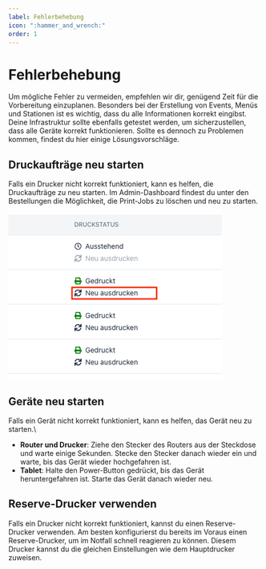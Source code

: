 ```yaml
---
label: Fehlerbehebung
icon: ":hammer_and_wrench:"
order: 1
---
```

# Fehlerbehebung
Um mögliche Fehler zu vermeiden, empfehlen wir dir, genügend Zeit für die Vorbereitung einzuplanen. Besonders bei der Erstellung von Events, Menüs und Stationen ist es wichtig, dass du alle Informationen korrekt eingibst. Deine Infrastruktur sollte ebenfalls getestet werden, um sicherzustellen, dass alle Geräte korrekt funktionieren. 
Sollte es dennoch zu Problemen kommen, findest du hier einige Lösungsvorschläge.

## Druckaufträge neu starten
Falls ein Drucker nicht korrekt funktioniert, kann es helfen, die Druckaufträge zu neu starten. Im Admin-Dashboard findest du unter den Bestellungen die Möglichkeit, die Print-Jobs zu löschen und neu zu starten.\
![Druckaufträge neu starten](assets/restart-print.png)

## Geräte neu starten
Falls ein Gerät nicht korrekt funktioniert, kann es helfen, das Gerät neu zu starten.\
- **Router und Drucker**: Ziehe den Stecker des Routers aus der Steckdose und warte einige Sekunden. Stecke den Stecker danach wieder ein und warte, bis das Gerät wieder hochgefahren ist.
- **Tablet**: Halte den Power-Button gedrückt, bis das Gerät heruntergefahren ist. Starte das Gerät danach wieder neu.

## Reserve-Drucker verwenden
Falls ein Drucker nicht korrekt funktioniert, kannst du einen Reserve-Drucker verwenden. Am besten konfigurierst du bereits im Voraus einen Reserve-Drucker, um im Notfall schnell reagieren zu können. Diesem Drucker kannst du die gleichen Einstellungen wie dem Hauptdrucker zuweisen.

